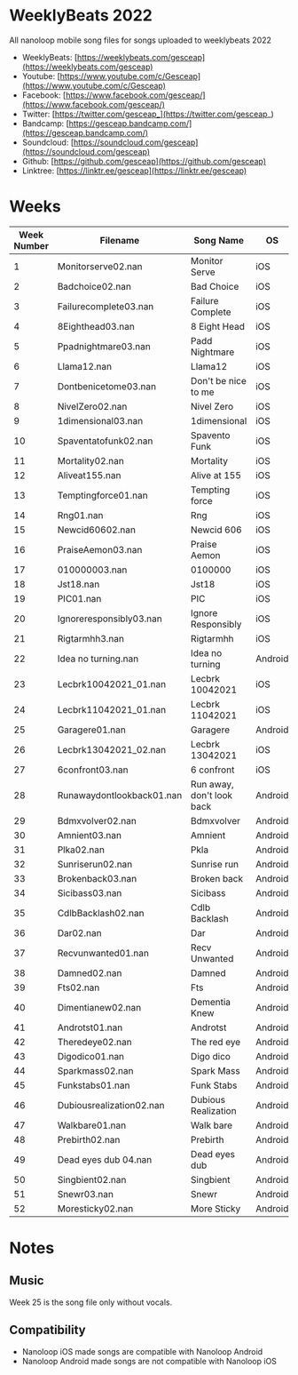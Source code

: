 # WeeklyBeats 2022

All nanoloop mobile song files for songs uploaded to weeklybeats 2022

* WeeklyBeats: [https://weeklybeats.com/gesceap](https://weeklybeats.com/gesceap)
* Youtube: [https://www.youtube.com/c/Gesceap](https://www.youtube.com/c/Gesceap)
* Facebook: [https://www.facebook.com/gesceap/](https://www.facebook.com/gesceap/)
* Twitter: [https://twitter.com/gesceap_](https://twitter.com/gesceap_)
* Bandcamp: [https://gesceap.bandcamp.com/](https://gesceap.bandcamp.com/)
* Soundcloud: [https://soundcloud.com/gesceap](https://soundcloud.com/gesceap)
* Github: [https://github.com/gesceap](https://github.com/gesceap)
* Linktree: [https://linktr.ee/gesceap](https://linktr.ee/gesceap)


# Weeks

| Week Number | Filename | Song Name | OS | BPM |
|-|-|-|-|-|
| 1 | Monitorserve02.nan | Monitor Serve | iOS | 160 |
| 2 | Badchoice02.nan | Bad Choice | iOS | 95 |
| 3 | Failurecomplete03.nan | Failure Complete | iOS | 120 |
| 4 | 8Eighthead03.nan | 8 Eight Head | iOS | 135 |
| 5 | Ppadnightmare03.nan | Padd Nightmare | iOS | 116 |
| 6 | Llama12.nan | Llama12 | iOS | 112 |
| 7 | Dontbenicetome03.nan | Don't be nice to me | iOS | 155 |
| 8 | NivelZero02.nan | Nivel Zero | iOS | 163 |
| 9 | 1dimensional03.nan | 1dimensional | iOS | 150 |
| 10 | Spaventatofunk02.nan | Spavento Funk | iOS | 165 |
| 11 | Mortality02.nan | Mortality | iOS | 135 |
| 12 | Aliveat155.nan | Alive at 155 | iOS | 155 |
| 13 | Temptingforce01.nan | Tempting force | iOS | 118 |
| 14 | Rng01.nan | Rng | iOS | 144 |
| 15 | Newcid60602.nan | Newcid 606 | iOS | 116 |
| 16 | PraiseAemon03.nan | Praise Aemon | iOS | 98 |
| 17 | 010000003.nan | 0100000 | iOS | 132 |
| 18 | Jst18.nan | Jst18 | iOS | 128 |
| 19 | PIC01.nan | PIC | iOS | 120 |
| 20 | Ignoreresponsibly03.nan | Ignore Responsibly | iOS | 130 |
| 21 | Rigtarmhh3.nan | Rigtarmhh | iOS | 105 |
| 22 | Idea no turning.nan | Idea no turning | Android | 135 |
| 23 | Lecbrk10042021_01.nan | Lecbrk 10042021 | iOS | 145 |
| 24 | Lecbrk11042021_01.nan | Lecbrk 11042021 | iOS | 140 |
| 25 | Garagere01.nan | Garagere | Android | 118 |
| 26 | Lecbrk13042021_02.nan | Lecbrk 13042021 | iOS | 135 |
| 27 | 6confront03.nan | 6 confront | iOS | 118 |
| 28 | Runawaydontlookback01.nan | Run away, don't look back | Android | 135 |
| 29 | Bdmxvolver02.nan | Bdmxvolver | Android | 120 |
| 30 | Amnient03.nan | Amnient | Android | 120 |
| 31 | Plka02.nan | Pkla | Android | 120 |
| 32 | Sunriserun02.nan | Sunrise run | Android | 118 |
| 33 | Brokenback03.nan | Broken back | Android | 145 |
| 34 | Sicibass03.nan | Sicibass | Android | 145 |
| 35 | CdlbBacklash02.nan | Cdlb Backlash | Android | 108 |
| 36 | Dar02.nan | Dar | Android | 105 |
| 37 | Recvunwanted01.nan | Recv Unwanted| Android | 114 |
| 38 | Damned02.nan | Damned | Android | 120 |
| 39 | Fts02.nan | Fts | Android | 145 |
| 40 | Dimentianew02.nan | Dementia Knew | Android | 118 |
| 41 | Androtst01.nan | Androtst | Android | 102 |
| 42 | Theredeye02.nan | The red eye | Android | 108 |
| 43 | Digodico01.nan | Digo dico | Android | 108 |
| 44 | Sparkmass02.nan | Spark Mass | Android | 160 |
| 45 | Funkstabs01.nan | Funk Stabs | Android | 125 |
| 46 | Dubiousrealization02.nan | Dubious Realization | Android | 145 |
| 47 | Walkbare01.nan | Walk bare | Android | 160 |
| 48 | Prebirth02.nan | Prebirth | Android | 118 |
| 49 | Dead eyes dub 04.nan | Dead eyes dub | Android | 130 |
| 50 | Singbient02.nan | Singbient | Android | 120 |
| 51 | Snewr03.nan | Snewr | Android | 155 |
| 52 | Moresticky02.nan | More Sticky | Android | 118 |


# Notes

## Music

Week 25 is the song file only without vocals.

## Compatibility

* Nanoloop iOS made songs are compatible with Nanoloop Android
* Nanoloop Android made songs are not compatible with Nanoloop iOS
